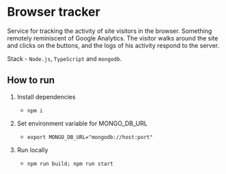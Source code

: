 # Browser tracker

Service for tracking the activity of site visitors in the browser. Something remotely reminiscent of Google Analytics. The visitor walks around the site and clicks on the buttons, and the logs of his activity respond to the server.

Stack - `Node.js`, `TypeScript` and `mongodb`.

## How to run

1. Install dependencies

   - `npm i`

2. Set environment variable for MONGO_DB_URL

   - `export MONGO_DB_URL="mongodb://host:port"`

3. Run locally
   - `npm run build; npm run start`
